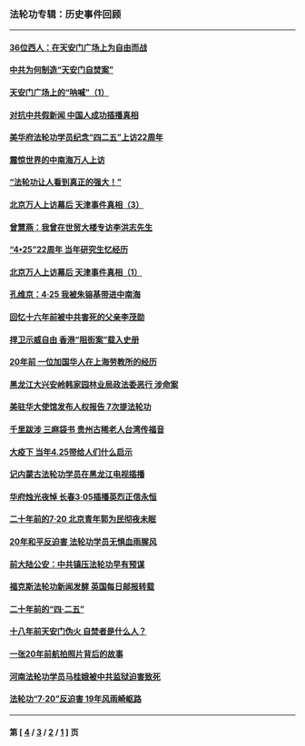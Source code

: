 ### 法轮功专辑：历史事件回顾
---
#### [36位西人：在天安门广场上为自由而战](../../pages/nf5793/n13390029.md?06250430) 
#### [中共为何制造“天安门自焚案”](../../pages/nf5793/n13183270.md?06250430) 
#### [天安门广场上的“呐喊”（1）](../../pages/nf5793/n13105277.md?06250430) 
#### [对抗中共假新闻 中国人成功插播真相](../../pages/nf5793/n12910618.md?06250430) 
#### [美华府法轮功学员纪念“四二五”上访22周年](../../pages/nf5793/n12904445.md?06250430) 
#### [震惊世界的中南海万人上访](../../pages/nf5793/n12903976.md?06250430) 
#### [“法轮功让人看到真正的强大！”](../../pages/nf5793/n12903195.md?06250430) 
#### [北京万人上访幕后 天津事件真相（3）](../../pages/nf5793/n12902807.md?06250430) 
#### [曾慧燕：我曾在世贸大楼专访李洪志先生](../../pages/nf5793/n12898729.md?06250430) 
#### [“4•25”22周年 当年研究生忆经历](../../pages/nf5793/n12894152.md?06250430) 
#### [北京万人上访幕后 天津事件真相（1）](../../pages/nf5793/n12885174.md?06250430) 
#### [孔维京：4·25 我被朱镕基带进中南海](../../pages/nf5793/n12864987.md?06250430) 
#### [回忆十六年前被中共害死的父亲李茂勋](../../pages/nf5793/n12880270.md?06250430) 
#### [捍卫示威自由 香港“阻街案”载入史册](../../pages/nf5793/n12811245.md?06250430) 
#### [20年前 一位加国华人在上海劳教所的经历](../../pages/nf5793/n12707932.md?06250430) 
#### [黑龙江大兴安岭韩家园林业局政法委恶行 涉命案](../../pages/nf5793/n12622815.md?06250430) 
#### [美驻华大使馆发布人权报告 7次提法轮功](../../pages/nf5793/n12520541.md?06250430) 
#### [千里跋涉 三麻袋书 贵州古稀老人台湾传福音](../../pages/nf5793/n12198750.md?06250430) 
#### [大疫下 当年4.25带给人们什么启示](../../pages/nf5793/n12058565.md?06250430) 
#### [记内蒙古法轮功学员在黑龙江电视插播](../../pages/nf5793/n11699194.md?06250430) 
#### [华府烛光夜悼 长春3·05插播英烈正信永恒](../../pages/nf5793/n11397432.md?06250430) 
#### [二十年前的7·20 北京青年郭为民彻夜未眠](../../pages/nf5793/n11354195.md?06250430) 
#### [20年和平反迫害 法轮功学员无惧血雨腥风](../../pages/nf5793/n11348279.md?06250430) 
#### [前大陆公安：中共镇压法轮功早有预谋](../../pages/nf5793/n11352168.md?06250430) 
#### [福克斯法轮功新闻发酵  英国每日邮报转载](../../pages/nf5793/n11285952.md?06250430) 
#### [二十年前的“四·二五”](../../pages/nf5793/n11207639.md?06250430) 
#### [十八年前天安门伪火 自焚者是什么人？](../../pages/nf5793/n10996556.md?06250430) 
#### [一张20年前航拍照片背后的故事](../../pages/nf5793/n10693797.md?06250430) 
#### [河南法轮功学员马桂娥被中共监狱迫害致死](../../pages/nf5793/n10684974.md?06250430) 
#### [法轮功“7‧20”反迫害 19年风雨崎岖路](../../pages/nf5793/n10570834.md?06250430) 

---
#### 第 [ [4](./4.md?06250430) / [3](./3.md?06250430) / [2](./2.md?06250430) / [1](./1.md?06250430) ] 页

